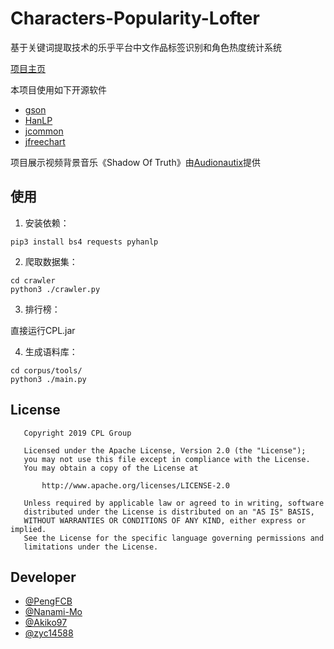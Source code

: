 # Characters-Popularity-Lofter

基于关键词提取技术的乐乎平台中文作品标签识别和角色热度统计系统

[项目主页](https://pengfcb.github.io/Characters-Popularity-Lofter/)

本项目使用如下开源软件

* [gson](https://github.com/google/gson)
* [HanLP](https://github.com/hankcs/HanLP)
* [jcommon](https://github.com/jfree/jcommon)
* [jfreechart](https://github.com/jfree/jfreechart)

项目展示视频背景音乐《Shadow Of Truth》由[Audionautix](https://audionautix.com)提供

## 使用

1. 安装依赖：

```shell
pip3 install bs4 requests pyhanlp
```

2. 爬取数据集：

```shell
cd crawler 
python3 ./crawler.py
```

3. 排行榜：

直接运行CPL.jar

4. 生成语料库：
```
cd corpus/tools/ 
python3 ./main.py
```

## License
```
   Copyright 2019 CPL Group

   Licensed under the Apache License, Version 2.0 (the "License");
   you may not use this file except in compliance with the License.
   You may obtain a copy of the License at

       http://www.apache.org/licenses/LICENSE-2.0

   Unless required by applicable law or agreed to in writing, software
   distributed under the License is distributed on an "AS IS" BASIS,
   WITHOUT WARRANTIES OR CONDITIONS OF ANY KIND, either express or implied.
   See the License for the specific language governing permissions and
   limitations under the License.
```

## Developer
* [@PengFCB](https://github.com/PengFCB)
* [@Nanami-Mo](https://github.com/Nanami-Mo)
* [@Akiko97](https://github.com/Akiko97)
* [@zyc14588](https://github.com/zyc14588)
